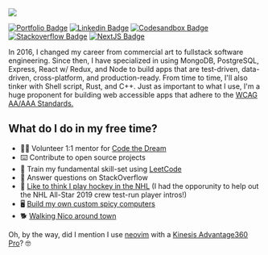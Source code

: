 <a target="_blank" rel="noopener noreferrer" href="https://macar.dev/" alt="websiteHeader.png">
  <img src="https://i.imgur.com/Tl5TjT9.png" />
</a>

[![Portfolio Badge](https://img.shields.io/badge/My%20Website-0088FF?&style=for-the-badge&logo=vercel&logoColor=white)](https://macar.dev/)
[![Linkedin Badge](https://img.shields.io/badge/LinkedIn-0077B5?style=for-the-badge&logo=linkedin&logoColor=white)](https://www.linkedin.com/in/mattcarlotta)
[![Codesandbox Badge](https://img.shields.io/badge/Codesandbox-343434?color=green&style=for-the-badge&logo=codesandbox&logoColor=white)](https://codesandbox.io/u/mattcarlotta/sandboxes)
[![Stackoverflow Badge](https://img.shields.io/badge/Stackoverflow-fa7c1b?color=orange&style=for-the-badge&logo=stackoverflow&logoColor=white)](https://stackoverflow.com/users/7376526/matt-carlotta)
[![NextJS Badge](https://img.shields.io/badge/Next%2Ejs%20Contributor-8A2BE2?style=for-the-badge&logo=next.js&logoColor=white)](https://github.com/vercel/next.js)

In 2016, I changed my career from commercial art to fullstack software engineering. Since then, I have specialized in using MongoDB, PostgreSQL, Express, React w/ Redux, and Node to build apps that are test-driven, data-driven, cross-platform, and production-ready. From time to time, I'll also tinker with Shell script, Rust, and C++. Just as important to what I use, I'm a huge proponent for building web accessible apps that adhere to the <a title="opens in a new window" href="https://www.w3.org/WAI/standards-guidelines/wcag/" rel="noopener noreferrer" target="_blank">
  WCAG AA/AAA Standards.
</a>

## What do I do in my free time?

- 👨‍💻 Volunteer 1:1 mentor for [Code the Dream](https://codethedream.org/)
- ⌨️ Contribute to open source projects
- 💪 Train my fundamental skill-set using [LeetCode](https://leetcode.com/mattcarlotta/)
- 📝 Answer questions on StackOverflow
- 🏒 [Like to think I play hockey in the NHL](https://i.imgur.com/iBXFEAU.jpg) (I had the opporunity to help out the NHL All-Star 2019 crew test-run player intros!)
- 🖥️ [Build my own custom spicy computers](https://pcpartpicker.com/list/fQhZpH)
- 🐕 [Walking Nico around town](https://i.imgur.com/sk64QET.jpg)

Oh, by the way, did I mention I use [neovim](https://github.com/neovim/neovim) with a [Kinesis Advantage360 Pro](https://kinesis-ergo.com/shop/adv360pro/)? 🤓
